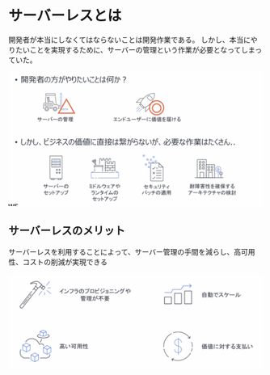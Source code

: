 # サーバーレスとは
開発者が本当にしなくてはならないことは開発作業である。
しかし、本当にやりたいことを実現するために、サーバーの管理という作業が必要となってしまっていた。

![](img/serverless_why.png)

## サーバーレスのメリット
サーバーレスを利用することによって、サーバー管理の手間を減らし、高可用性、コストの削減が実現できる

![](img/serverless_merit.png)

